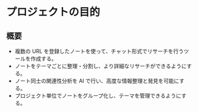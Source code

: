 # プロジェクトの目的

## 概要

- 複数の URL を登録したノートを使って、チャット形式でリサーチを行うツールを作成する。
- ノートをテーマごとに整理・分割し、より詳細なリサーチができるようにする。
- ノート同士の関連性分析を AI で行い、高度な情報整理と発見を可能にする。
- プロジェクト単位でノートをグループ化し、テーマを管理できるようにする。